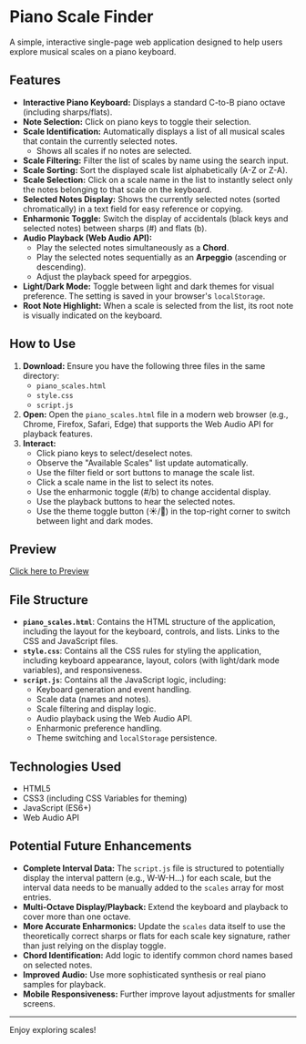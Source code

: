 # Piano Scale Finder

A simple, interactive single-page web application designed to help users explore musical scales on a piano keyboard.

## Features

*   **Interactive Piano Keyboard:** Displays a standard C-to-B piano octave (including sharps/flats).
*   **Note Selection:** Click on piano keys to toggle their selection.
*   **Scale Identification:** Automatically displays a list of all musical scales that contain the currently selected notes.
    *   Shows all scales if no notes are selected.
*   **Scale Filtering:** Filter the list of scales by name using the search input.
*   **Scale Sorting:** Sort the displayed scale list alphabetically (A-Z or Z-A).
*   **Scale Selection:** Click on a scale name in the list to instantly select only the notes belonging to that scale on the keyboard.
*   **Selected Notes Display:** Shows the currently selected notes (sorted chromatically) in a text field for easy reference or copying.
*   **Enharmonic Toggle:** Switch the display of accidentals (black keys and selected notes) between sharps (#) and flats (b).
*   **Audio Playback (Web Audio API):**
    *   Play the selected notes simultaneously as a **Chord**.
    *   Play the selected notes sequentially as an **Arpeggio** (ascending or descending).
    *   Adjust the playback speed for arpeggios.
*   **Light/Dark Mode:** Toggle between light and dark themes for visual preference. The setting is saved in your browser's `localStorage`.
*   **Root Note Highlight:** When a scale is selected from the list, its root note is visually indicated on the keyboard.

## How to Use

1.  **Download:** Ensure you have the following three files in the same directory:
    *   `piano_scales.html`
    *   `style.css`
    *   `script.js`
2.  **Open:** Open the `piano_scales.html` file in a modern web browser (e.g., Chrome, Firefox, Safari, Edge) that supports the Web Audio API for playback features.
3.  **Interact:**
    *   Click piano keys to select/deselect notes.
    *   Observe the "Available Scales" list update automatically.
    *   Use the filter field or sort buttons to manage the scale list.
    *   Click a scale name in the list to select its notes.
    *   Use the enharmonic toggle (#/b) to change accidental display.
    *   Use the playback buttons to hear the selected notes.
    *   Use the theme toggle button (☀️/🌙) in the top-right corner to switch between light and dark modes.

## Preview

[Click here to Preview](http://htmlpreview.github.io/?https://github.com/fancellu/piano-scales-js/blob/main/piano_scales.html)

## File Structure

*   **`piano_scales.html`**: Contains the HTML structure of the application, including the layout for the keyboard, controls, and lists. Links to the CSS and JavaScript files.
*   **`style.css`**: Contains all the CSS rules for styling the application, including keyboard appearance, layout, colors (with light/dark mode variables), and responsiveness.
*   **`script.js`**: Contains all the JavaScript logic, including:
    *   Keyboard generation and event handling.
    *   Scale data (names and notes).
    *   Scale filtering and display logic.
    *   Audio playback using the Web Audio API.
    *   Enharmonic preference handling.
    *   Theme switching and `localStorage` persistence.

## Technologies Used

*   HTML5
*   CSS3 (including CSS Variables for theming)
*   JavaScript (ES6+)
*   Web Audio API

## Potential Future Enhancements

*   **Complete Interval Data:** The `script.js` file is structured to potentially display the interval pattern (e.g., W-W-H...) for each scale, but the interval data needs to be manually added to the `scales` array for most entries.
*   **Multi-Octave Display/Playback:** Extend the keyboard and playback to cover more than one octave.
*   **More Accurate Enharmonics:** Update the `scales` data itself to use the theoretically correct sharps or flats for each scale key signature, rather than just relying on the display toggle.
*   **Chord Identification:** Add logic to identify common chord names based on selected notes.
*   **Improved Audio:** Use more sophisticated synthesis or real piano samples for playback.
*   **Mobile Responsiveness:** Further improve layout adjustments for smaller screens.

---

Enjoy exploring scales!